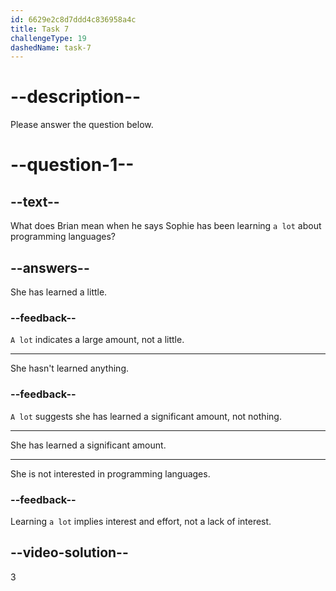 ```yaml
---
id: 6629e2c8d7ddd4c836958a4c
title: Task 7
challengeType: 19
dashedName: task-7
---
```


# --description--

Please answer the question below.

# --question-1--

## --text--

What does Brian mean when he says Sophie has been learning `a lot` about programming languages?

## --answers--

She has learned a little.

### --feedback--

`A lot` indicates a large amount, not a little.

---

She hasn't learned anything.

### --feedback--

`A lot` suggests she has learned a significant amount, not nothing.

---

She has learned a significant amount.

---

She is not interested in programming languages.

### --feedback--

Learning `a lot` implies interest and effort, not a lack of interest.

## --video-solution--

3
